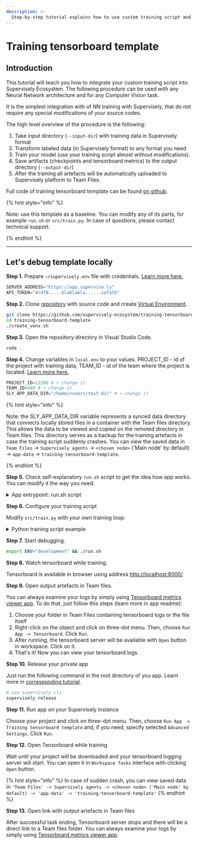 ```yaml
---
description: >-
  Step-by-step tutorial explains how to use custom training script and log results in Tensorboard
---
```


# Training tensorboard template

## Introduction

This tutorial will teach you how to integrate your custom training script into Supervisely Ecosystem. The following procedure can be used with any Neural Network architecture and for any Computer Vision task. 

It is the simplest integration with of NN training with Supervisely, that do not require any special modifications of your source codes. 

The high level overview of the procedure is the following:

1. Take input directory (`--input-dir`) with training data in Supervisely format
2. Transform labeled data (in Supervisely format) to any format you need
3. Train your model (use your training script almost without modifications).
4. Save artifacts (checkpoints and tensorboard metrics) to the output directory (`--output-dir`) 
5. After the training all artefacts will be automatically uploaded to Supervisely platform to Team Files.

Full code of training tensorboard template can be found [on github](https://github.com/supervisely-ecosystem/training-tensorboard-template).

{% hint style="info" %}

Note: use this template as a baseline. You can modify any of its parts, for example `run.sh` or `src/train.py`. In case of questions, please contact technical support.

{% endhint %}


<!-- ![training-tensorboard\_template]() -->

***

## Let's debug template locally

**Step 1.** Prepare `~/supervisely.env` file with credentials. [Learn more here.](../../../getting-started/basics-of-authentication.md#use-.env-file-recommended)

```python
SERVER_ADDRESS="https://app.supervise.ly"
API_TOKEN="4r47N.....blablabla......xaTatb" 
```


**Step 2.** Clone [repository](https://github.com/supervisely-ecosystem/training-tensorboard-template) with source code and create [Virtual Environment](https://docs.python.org/3/library/venv.html).

```bash
git clone https://github.com/supervisely-ecosystem/training-tensorboard-template
cd training-tensorboard-template
./create_venv.sh
```

**Step 3.** Open the repository directory in Visual Studio Code.

```bash
code .
```

**Step 4.** Change variables in `local.env` to your values. PROJECT_ID - id of the project with training data, TEAM_ID - id of the team where the project is located. [Learn more here.](../../getting-started/environment-variables.md)

```python
PROJECT_ID=12208 # ⬅️ change it
TEAM_ID=449 # ⬅️ change it
SLY_APP_DATA_DIR="/home/<user>/test-dir" # ⬅️ change it
```

{% hint style="info" %}

Note: the SLY_APP_DATA_DIR variable represents a synced data directory that connects locally stored files in a container with the Team files directory. This allows the data to be viewed and copied on the remoted directory in Team files. This directory serves as a backup for the training artefacts in case the training script suddenly crashes. You can view the saved data in `Team Files` -> `Supervisely agents` -> `<chosen node>` ('Main node' by default) -> `app-data` -> `training-tensorboard-template`.

{% endhint %}


**Step 5.** Check self-explanatory `run.sh` script to get the idea how app works. You can modify it the way you need.


<details>

<summary>App entrypoint: run.sh script</summary>

```bash
# !/bin/bash
set -e # This will cause the python script to exit immediately if any command exits with a non-zero status.

if [ "$ENV" = "development" ]
then
    source ~/supervisely.env 
    source local.env 
    export SERVER_ADDRESS 
    export API_TOKEN
fi 

INPUT_DIR="/tmp/training_data/"     # training data 
OUTPUT_DIR=$SLY_APP_DATA_DIR        # artefacts data 
# Note: variable $SLY_APP_DATA_DIR is for synced_data_dir which mirrors artefacts data on teamfiles
PROJECT_NAME=$(supervisely project get-name -id $PROJECT_ID)

# download project 
supervisely project download -id $PROJECT_ID --dst $INPUT_DIR

# run tensorboard
nohup tensorboard --logdir $OUTPUT_DIR --port 8000  --host 0.0.0.0 --reload_multifile=true --load_fast=false --path_prefix=$BASE_URL &> output & sleep 5 

# training script
python3 src/train.py --input-dir $INPUT_DIR --output-dir $OUTPUT_DIR  

# upload artefacts
supervisely teamfiles upload -id $TEAM_ID --src $OUTPUT_DIR --dst "/my-training/$TASK_ID-$PROJECT_ID-$PROJECT_NAME/" 

if [ "$ENV" != "development" ]
then
    supervisely task set-output-dir -id $TASK_ID --team-id $TEAM_ID  --dir "/my-training/$TASK_ID-$PROJECT_ID-$PROJECT_NAME/"
fi 

# cleaning the space on agent
echo "Deleting $OUTPUT_DIR contents"
rm -rf $OUTPUT_DIR/*

```

</details>

**Step 6.** Configure your training script

Modify `src/train.py` with your own training loop:

<details>

<summary>Python training script example</summary>

```python

import argparse
import os
import time
import torch
from torch.utils.tensorboard import SummaryWriter
import supervisely as sly


def train(input_dir: str, output_dir: str) -> None:
    """
    train model on input_dir, log metrics to tensorboard, save artefacts to output_dir
    """

    print(f"Input directory with training data: {input_dir}")
    # hint: transform data in supervisely format to the format your training script understands

    print(f"Training started, artefacts will be saved to {output_dir} ...")
    os.makedirs(output_dir, exist_ok=True)

    # Start a TensorBoard writer
    writer = SummaryWriter(output_dir)

    iters = 150
    progress = sly.Progress(message="Training...", total_cnt=iters)
    for step in range(iters):
        time.sleep(0.1)  # imitates training process
        loss = 1.0 / (step + 1)

        print(f"Step [{step}]: loss={loss:.4f}")
        writer.add_scalar("Loss", loss, step)  # Log smth to TensorBoard

        # save fake checkpoint every 30 iterations
        if step != 0 and step % 30 == 0:
            torch.save(
                {"iter": step, "model_state_dict": {"a": "b"}, "loss": loss},
                os.path.join(output_dir, f"{step:05d}.pt"),
            )

        progress.iter_done_report()  # log to view progress bar in Supervisely

    # Close the TensorBoard writer
    writer.close()
    print("Training finished")


if __name__ == "__main__":
    parser = argparse.ArgumentParser(description="Training tensorboard template")
    parser.add_argument("--input-dir", "-i", required=True, help="Input dir with training data")
    parser.add_argument("--output-dir", "-o", required=True, help="Dir for training artefacts")

    args = parser.parse_args()
    train(args.input_dir, args.output_dir)

```

</details>



**Step 7.** Start debugging.

```bash
export ENV="development" && ./run.sh
```

**Step 8.** Watch tensorboard while training.

Tensorboard is available in browser using address [http://localhost:8000/](http://localhost:8000/)

**Step 9.** Open output artefacts in Team files.

You can always examine your logs by simply using [Tensorboard metrics viewer app](https://ecosystem.supervise.ly/apps/tensorboard-logs-viewer). To do that, just follow this steps (learn more in app readme):

1. Choose your folder in Team Files containing tensorboard logs or the file itself
2. Right-click on the object and click on three-dot menu. Then, choose `Run App -> Tensorboard`. Click `Run`.
3. After running, the tensorboard server will be available with `Open` button in workspace. Click on it.
4. That's it! Now you can view your tensorboard logs.

**Step 10.** Release your private app

Just run the following command in the root directory of you app. Learn more in [corresponding tutorial](../../../app-development/basics/add-private-app.md).

```bash
# use supervisely cli
supervisely release
```

**Step 11.** Run app on your Supervisely instance

Choose your project and click on three-dot menu. Then, choose `Run App -> Training tensorboard template` and, if you need, specify selected `Advanced Settings`. Click `Run`.

<!-- ![training-tensorboard\_template]() -->

**Step 12.** Open Tensorboard while training

Wait until your project will be downloaded and your tensorboard logging server will start. You can open it in `Workspace Tasks` interface with clicking `Open` button.

{% hint style="info" %}
In case of sudden crash, you can view saved data in `'Team Files' -> Supervisely agents -> <chosen node> ('Main node' by default) -> 'app-data' -> 'training-tensorboard-template'`
{% endhint %}

<!-- ![training-tensorboard\_template]() -->

**Step 13.** Open link with output artefacts in Team files

After successful task ending, Tensorboard server stops and there will be a direct link to a Team files folder. You can always examine your logs by simply using [Tensorboard metrics viewer app](https://ecosystem.supervise.ly/apps/tensorboard-logs-viewer). 
